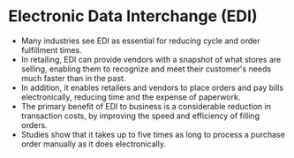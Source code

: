 # Electronic Data Interchange (EDI)

- Many industries see EDI as essential for reducing cycle and order fulfillment times.
- In retailing, EDI can provide vendors with a snapshot of what stores are selling, enabling them to recognize and meet their customer's needs much faster than in the past.
- In addition, it enables retailers and vendors to place orders and pay bills electronically, reducing time and the expense of paperwork.
- The primary benefit of EDI to business is a considerable reduction in transaction costs, by improving the speed and efficiency of filling orders.
- Studies show that it takes up to five times as long to process a purchase order manually as it does electronically.